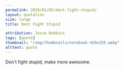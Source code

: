 ```yaml
---
permalink: 2020/01/05/dont-fight-stupid/
layout: quotation
size: large
title: Dont Fight Stupid

attribution: Jesse Robbins
tags: [quote]
thumbnail: "/img/thumbnails/notebook-420x255.webp"
alttext: quote
---
```


Don't fight stupid, make more awesome.
